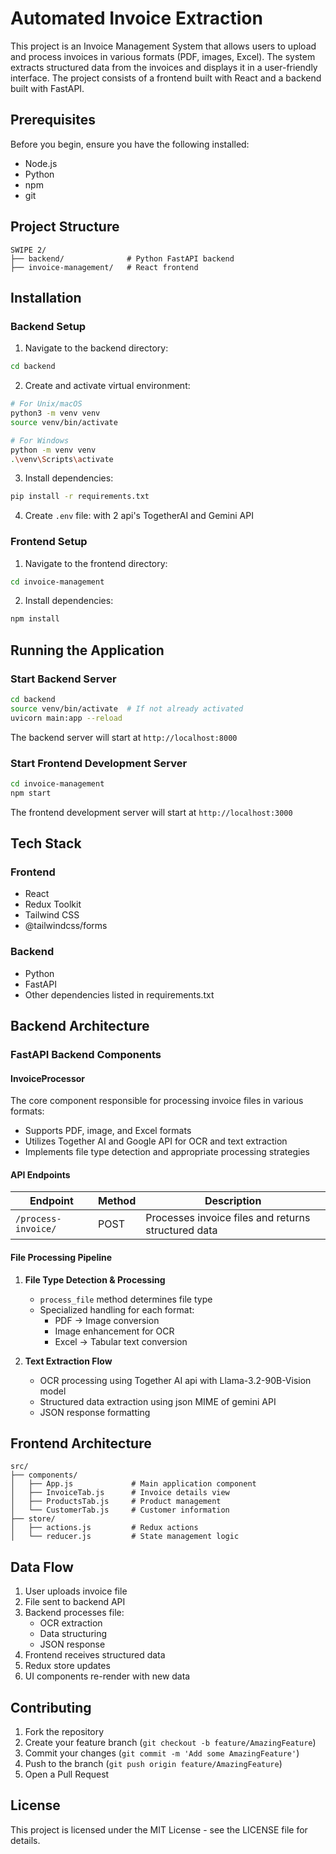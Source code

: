 # Automated Invoice Extraction

This project is an Invoice Management System that allows users to upload and process invoices in various formats (PDF, images, Excel). The system extracts structured data from the invoices and displays it in a user-friendly interface. The project consists of a frontend built with React and a backend built with FastAPI.



## Prerequisites

Before you begin, ensure you have the following installed:
- Node.js 
- Python 
- npm 
- git

## Project Structure
```
SWIPE 2/
├── backend/              # Python FastAPI backend
├── invoice-management/   # React frontend
```

## Installation

### Backend Setup
1. Navigate to the backend directory:
```bash
cd backend
```

2. Create and activate virtual environment:
```bash
# For Unix/macOS
python3 -m venv venv
source venv/bin/activate

# For Windows
python -m venv venv
.\venv\Scripts\activate
```

3. Install dependencies:
```bash
pip install -r requirements.txt
```

4. Create `.env` file: with 2 api's TogetherAI and Gemini API

### Frontend Setup
1. Navigate to the frontend directory:
```bash
cd invoice-management
```

2. Install dependencies:
```bash
npm install
```

## Running the Application

### Start Backend Server
```bash
cd backend
source venv/bin/activate  # If not already activated
uvicorn main:app --reload
```
The backend server will start at `http://localhost:8000`

### Start Frontend Development Server
```bash
cd invoice-management
npm start
```
The frontend development server will start at `http://localhost:3000`

## Tech Stack

### Frontend
- React
- Redux Toolkit
- Tailwind CSS
- @tailwindcss/forms

### Backend
- Python
- FastAPI
- Other dependencies listed in requirements.txt


## Backend Architecture

### FastAPI Backend Components

#### InvoiceProcessor
The core component responsible for processing invoice files in various formats:
- Supports PDF, image, and Excel formats
- Utilizes Together AI and Google API for OCR and text extraction
- Implements file type detection and appropriate processing strategies

#### API Endpoints

| Endpoint | Method | Description |
|----------|--------|-------------|
| `/process-invoice/` | POST | Processes invoice files and returns structured data |

#### File Processing Pipeline

1. **File Type Detection & Processing**
   - `process_file` method determines file type
   - Specialized handling for each format:
     - PDF → Image conversion
     - Image enhancement for OCR
     - Excel → Tabular text conversion

2. **Text Extraction Flow**
   - OCR processing using Together AI api with Llama-3.2-90B-Vision model
   - Structured data extraction using json MIME of gemini API
   - JSON response formatting

## Frontend Architecture

```
src/
├── components/
│   ├── App.js             # Main application component
│   ├── InvoiceTab.js      # Invoice details view
│   ├── ProductsTab.js     # Product management
│   └── CustomerTab.js     # Customer information
├── store/
│   ├── actions.js         # Redux actions
│   └── reducer.js         # State management logic
```

## Data Flow

1. User uploads invoice file
2. File sent to backend API
3. Backend processes file:
   - OCR extraction
   - Data structuring
   - JSON response
4. Frontend receives structured data
5. Redux store updates
6. UI components re-render with new data


## Contributing

1. Fork the repository
2. Create your feature branch (`git checkout -b feature/AmazingFeature`)
3. Commit your changes (`git commit -m 'Add some AmazingFeature'`)
4. Push to the branch (`git push origin feature/AmazingFeature`)
5. Open a Pull Request

## License

This project is licensed under the MIT License - see the LICENSE file for details.
